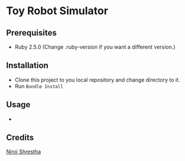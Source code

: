 # Toy Robot Simulator

## Prerequisites

* Ruby 2.5.0 (Change .ruby-version if you want a different version.)

## Installation

* Clone this project to you local repository and change directory to it.
* Run `Bundle Install`

## Usage
* 

## Credits
[Niroj Shrestha](mailto:nexus.niroj@gmail.com)

